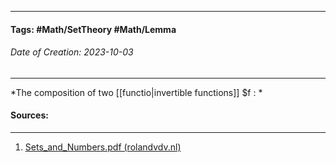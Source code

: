 __________________________________________________________________________
#### **Tags:** #Math/SetTheory #Math/Lemma 
###### *Date of Creation: 2023-10-03*
__________________________________________________________________________

*The composition of two [[functio|invertible functions]] $f : *
#### Sources:
__________________________________________________________________________
1. [Sets_and_Numbers.pdf (rolandvdv.nl)](https://www.rolandvdv.nl/Sets_and_Numbers.pdf)